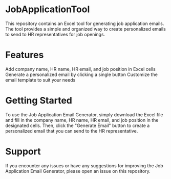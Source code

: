 # JobApplicationTool
This repository contains an Excel tool for generating job application emails. The tool provides a simple and organized way to create personalized emails to send to HR representatives for job openings.

# Features
Add company name, HR name, HR email, and job position in Excel cells
Generate a personalized email by clicking a single button
Customize the email template to suit your needs

# Getting Started
To use the Job Application Email Generator, simply download the Excel file and fill in the company name, HR name, HR email, and job position in the designated cells. Then, click the "Generate Email" button to create a personalized email that you can send to the HR representative.

# Support
If you encounter any issues or have any suggestions for improving the Job Application Email Generator, please open an issue on this repository.



